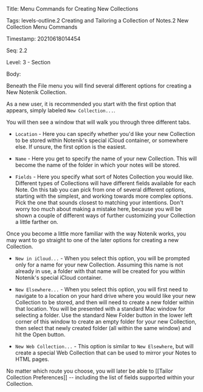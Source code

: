 Title:  Menu Commands for Creating New Collections

Tags:   levels-outline.2 Creating and Tailoring a Collection of Notes.2 New Collection Menu Commands

Timestamp: 20210618014454

Seq:    2.2

Level:  3 - Section

Body: 

Beneath the File menu you will find several different options for creating a New Notenik Collection. 

As a new user, it is recommended you start with the first option that appears, simply labeled `New Collection...`.

You will then see a window that will walk you through three different tabs. 

+ `Location` - Here you can specify whether you'd like your new Collection to be stored within Notenik's special iCloud container, or somewhere else. If unsure, the first option is the easiest. 

+ `Name` - Here you get to specify the name of your new Collection. This will become the name of the folder in which your notes will be stored. 

+ `Fields` - Here you specify what sort of Notes Collection you would like. Different types of Collections will have different fields available for each Note. On this tab you can pick from one of several different options, starting with the simplest, and working towards more complex options. Pick the one that sounds closest to matching your intentions. Don't worry too much about making a mistake here, because you will be shown a couple of different ways of further customizing your Collection a little farther on. 

Once you become a little more familiar with the way Notenik works, you may want to go straight to one of the later options for creating a new Collection. 

+ `New in iCloud...` - When you select this option, you will be prompted only for a name for your new Collection. Assuming this name is not already in use, a folder with that name will be created for you within Notenik's special iCloud container. 

+ `New Elsewhere...` - When you select this option, you will first need to navigate to a location on your hard drive where you would like your new Collection to be stored, and then will need to create a new folder within that location. You will be presented with a standard Mac window for selecting a folder. Use the standard New Folder button in the lower left corner of this window to create an empty folder for your new Collection, then select that newly created folder (all within the same window) and hit the Open button. 

+ `New Web Collection...` - This option is similar to `New Elsewhere`, but will create a special Web Collection that can be used to mirror your Notes to HTML pages. 

No matter which route you choose, you will later be able to [[Tailor Collection Preferences]] -- including the list of fields supported within your Collection.
